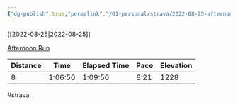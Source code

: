 ```yaml
---
{"dg-publish":true,"permalink":"/01-personal/strava/2022-08-25-afternoon-run/"}
---
```



[[2022-08-25\|2022-08-25]]

[Afternoon Run](https://www.strava.com/activities/7700807241)

| Distance | Time    | Elapsed Time | Pace | Elevation |
| -------- | ------- | ------------ | ---- | --------- |
| 8        | 1:06:50 | 1:09:50      | 8:21 | 1228      |




#strava
